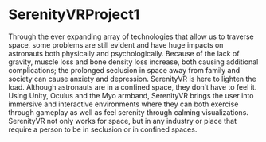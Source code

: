 # SerenityVRProject1

Through the ever expanding array of technologies that allow us to traverse space, 
some problems are still evident and have huge impacts on astronauts both physically and psychologically. 
Because of the lack of gravity, muscle loss and bone density loss increase, both causing additional complications; 
the prolonged seclusion in space away from family and society can cause anxiety and depression. 
SerenityVR is here to lighten the load. Although astronauts are in a confined space, they don’t have to feel it. Using Unity, 
Oculus and the Myo armband, SerenityVR brings the user into immersive and interactive environments where they can both exercise 
through gameplay as well as feel serenity through calming visualizations. SerenityVR not only works for space, 
but in any industry or place that require a person to be in seclusion or in confined spaces.

